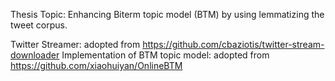 Thesis Topic: Enhancing Biterm topic model (BTM) by using lemmatizing the tweet corpus. 

Twitter Streamer:
 adopted from https://github.com/cbaziotis/twitter-stream-downloader
Implementation of BTM topic model:
 adopted from https://github.com/xiaohuiyan/OnlineBTM
